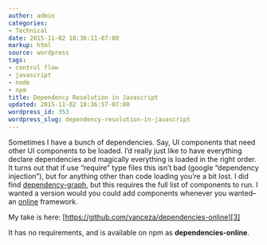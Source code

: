 ```yaml
---
author: admin
categories:
- Technical
date: 2015-11-02 18:36:11-07:00
markup: html
source: wordpress
tags:
- control flow
- javascript
- node
- npm
title: Dependency Resolution in Javascript
updated: 2015-11-02 18:36:57-07:00
wordpress_id: 353
wordpress_slug: dependency-resolution-in-javascript
---
```

Sometimes I have a bunch of dependencies. Say, UI components that need other UI components to be loaded. I’d really just like to have everything declare dependencies and magically everything is loaded in the right order. It turns out that if use “require” type files this isn’t bad (google “dependency injection”), but for anything other than code loading you’re a bit lost. I did find [dependency-graph][1], but this requires the full list of components to run. I wanted a version would you could add components whenever you wanted–an [online][2] framework.

My take is here: [https://github.com/vanceza/dependencies-online][3]

It has no requirements, and is available on npm as **dependencies-online**.

[1]: https://github.com/jriecken/dependency-graph
[2]: https://en.wikipedia.org/wiki/Online_algorithm
[3]: https://github.com/vanceza/dependencies-online
